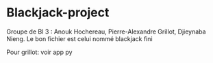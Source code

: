 # Blackjack-project
Groupe de BI 3 :
Anouk Hochereau,
Pierre-Alexandre Grillot,
Djieynaba Nieng.
Le bon fichier est celui nommé blackjack fini


Pour grillot: voir app py
